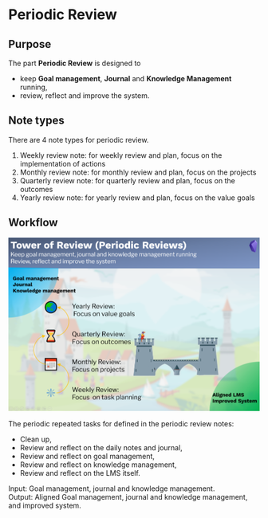 # Periodic Review

## Purpose

The part **Periodic Review** is designed to 

- keep **Goal management**, **Journal** and **Knowledge Management** running,
- review, reflect and improve the system.

## Note types

There are 4 note types for periodic review.

1. Weekly review note: for weekly review and plan, focus on the implementation of actions
2. Monthly review note: for monthly review and plan, focus on the projects
3. Quarterly review note: for quarterly review and plan, focus on the outcomes
4. Yearly review note: for yearly review and plan, focus on the value goals

## Workflow

![image-20220814171141364](images/image-20220814171141364.png)

The periodic repeated tasks for defined in the periodic review notes:

- Clean up,
- Review and reflect on the daily notes and journal,
- Review and reflect on goal management,
- Review and reflect on knowledge management,
- Review and reflect on the LMS itself.

Input: Goal management, journal and knowledge management.  
Output: Aligned Goal management, journal and knowledge management, and improved system.  



